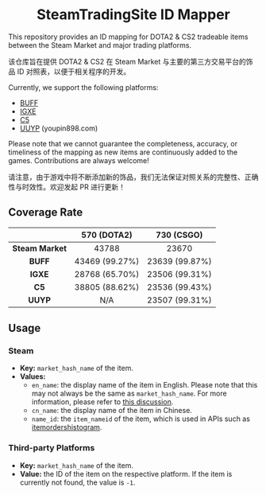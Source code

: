 <h1 align="center">SteamTradingSite ID Mapper</h1>

This repository provides an ID mapping for DOTA2 & CS2 tradeable items between the Steam Market and major trading platforms. 

该仓库旨在提供 DOTA2 & CS2 在 Steam Market 与主要的第三方交易平台的饰品 ID 对照表，以便于相关程序的开发。

Currently, we support the following platforms:

- [BUFF](https://buff.163.com/)
- [IGXE](https://www.igxe.cn/)
- [C5](https://www.c5game.com/)
- [UUYP](https://www.youpin898.com/) (youpin898.com)

Please note that we cannot guarantee the completeness, accuracy, or timeliness of the mapping as new items are continuously added to the games. Contributions are always welcome!

请注意，由于游戏中将不断添加新的饰品，我们无法保证对照关系的完整性、正确性与时效性。欢迎发起 PR 进行更新！

## Coverage Rate

|  | **570 (DOTA2)** | **730 (CSGO)** |
| :------: | :-------------: | :-----------: |
| **Steam Market** | 43788 | 23670 |
| **BUFF** | 43469 (99.27%) | 23639 (99.87%) |
| **IGXE** | 28768 (65.70%) | 23506 (99.31%) |
| **C5** | 38805 (88.62%) | 23536 (99.43%) |
| **UUYP** | N/A | 23507 (99.31%) |


## Usage

### Steam

- **Key:** `market_hash_name` of the item.
- **Values:**
  - `en_name`: the display name of the item in English. Please note that this may not always be the same as `market_hash_name`. For more information, please refer to [this discussion](https://www.reddit.com/r/SteamBot/comments/457zpl/question_difference_between_market_name_and/).
  - `cn_name`: the display name of the item in Chinese.
  - `name_id`: the `item_nameid` of the item, which is used in APIs such as [itemordershistogram](https://steamcommunity.com/market/itemordershistogram?country=US&language=english&currency=1&item_nameid=176096390&norender=1).

### Third-party Platforms

- **Key:** `market_hash_name` of the item.
- **Value:** the ID of the item on the respective platform. If the item is currently not found, the value is `-1`.
